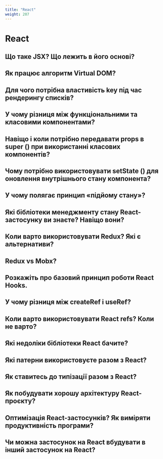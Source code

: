 ```yaml
---
title: "React"
weight: 207
---
```


# React

## Що таке JSX? Що лежить в його основі?

## Як працює алгоритм Virtual DOM?

## Для чого потрібна властивість key під час рендерингу списків?

## У чому різниця між функціональними та класовими компонентами?

## Навіщо і коли потрібно передавати props в super () при використанні класових компонентів?

## Чому потрібно використовувати setState () для оновлення внутрішнього стану компонента?

## У чому полягає принцип «підйому стану»?

## Які бібліотеки менеджменту стану React-застосунку ви знаєте? Навіщо вони?

## Коли варто використовувати Redux? Які є альтернативи?

## Redux vs Mobx?

## Розкажіть про базовий принцип роботи React Hooks.

## У чому різниця між createRef і useRef?

## Коли варто використовувати React refs? Коли не варто?

## Які недоліки бібліотеки React бачите?

## Які патерни використовуєте разом з React?

## Як ставитесь до типізації разом з React?

## Як побудувати хорошу архітектуру React-проєкту?

## Оптимізація React-застосунків? Як виміряти продуктивність програми?

## Чи можна застосунок на React вбудувати в інший застосунок на React?